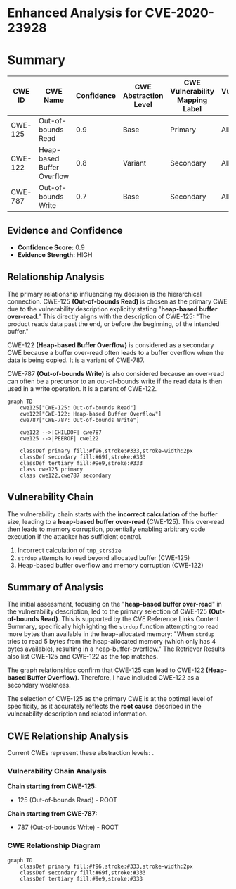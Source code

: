 # Enhanced Analysis for CVE-2020-23928

# Summary
| CWE ID  | CWE Name                  | Confidence | CWE Abstraction Level | CWE Vulnerability Mapping Label | CWE-Vulnerability Mapping Notes |
|---------|---------------------------|------------|-----------------------|---------------------------------|---------------------------------|
| CWE-125 | Out-of-bounds Read        | 0.9        | Base                  | Primary                         | Allowed                         |
| CWE-122 | Heap-based Buffer Overflow | 0.8        | Variant               | Secondary                       | Allowed                         |
| CWE-787 | Out-of-bounds Write       | 0.7        | Base                  | Secondary                       | Allowed                         |

## Evidence and Confidence

*   **Confidence Score:** 0.9
*   **Evidence Strength:** HIGH

## Relationship Analysis
The primary relationship influencing my decision is the hierarchical connection. CWE-125 **(Out-of-bounds Read)** is chosen as the primary CWE due to the vulnerability description explicitly stating "**heap-based buffer over-read**." This directly aligns with the description of CWE-125: "The product reads data past the end, or before the beginning, of the intended buffer."

CWE-122 **(Heap-based Buffer Overflow)** is considered as a secondary CWE because a buffer over-read often leads to a buffer overflow when the data is being copied. It is a variant of CWE-787.

CWE-787 **(Out-of-bounds Write)** is also considered because an over-read can often be a precursor to an out-of-bounds write if the read data is then used in a write operation. It is a parent of CWE-122.

```mermaid
graph TD
    cwe125["CWE-125: Out-of-bounds Read"]
    cwe122["CWE-122: Heap-based Buffer Overflow"]
    cwe787["CWE-787: Out-of-bounds Write"]

    cwe122 -->|CHILDOF| cwe787
    cwe125 -->|PEEROF| cwe122
    
    classDef primary fill:#f96,stroke:#333,stroke-width:2px
    classDef secondary fill:#69f,stroke:#333
    classDef tertiary fill:#9e9,stroke:#333
    class cwe125 primary
    class cwe122,cwe787 secondary
```

## Vulnerability Chain
The vulnerability chain starts with the **incorrect calculation** of the buffer size, leading to a **heap-based buffer over-read** (CWE-125). This over-read then leads to memory corruption, potentially enabling arbitrary code execution if the attacker has sufficient control.
1.  Incorrect calculation of `tmp_strsize`
2.  `strdup` attempts to read beyond allocated buffer (CWE-125)
3.  Heap-based buffer overflow and memory corruption (CWE-122)

## Summary of Analysis
The initial assessment, focusing on the "**heap-based buffer over-read**" in the vulnerability description, led to the primary selection of CWE-125 **(Out-of-bounds Read)**. This is supported by the CVE Reference Links Content Summary, specifically highlighting the `strdup` function attempting to read more bytes than available in the heap-allocated memory: "When `strdup` tries to read 5 bytes from the heap-allocated memory (which only has 4 bytes available), resulting in a heap-buffer-overflow." The Retriever Results also list CWE-125 and CWE-122 as the top matches.

The graph relationships confirm that CWE-125 can lead to CWE-122 **(Heap-based Buffer Overflow)**. Therefore, I have included CWE-122 as a secondary weakness.

The selection of CWE-125 as the primary CWE is at the optimal level of specificity, as it accurately reflects the **root cause** described in the vulnerability description and related information.


## CWE Relationship Analysis

Current CWEs represent these abstraction levels: .


### Vulnerability Chain Analysis

**Chain starting from CWE-125:**
- 125 (Out-of-bounds Read) - ROOT


**Chain starting from CWE-787:**
- 787 (Out-of-bounds Write) - ROOT



### CWE Relationship Diagram

```mermaid
graph TD
    classDef primary fill:#f96,stroke:#333,stroke-width:2px
    classDef secondary fill:#69f,stroke:#333
    classDef tertiary fill:#9e9,stroke:#333
```